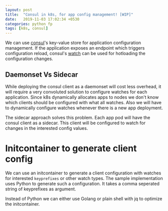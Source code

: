 ```yaml
---
layout: post
title:  "Consul in k8s, for app config management! [WIP]"
date:   2019-11-03 17:02:34 +0530
categories: python fp
tags: [k8s, consul]
---
```

We can use [consul]'s key-value store for application configuration management.  If the application exposes an endpoint which triggers configuration reload, consul's [watch] can be used for hotloading the configuration changes.

## Daemonset Vs Sidecar
While deploying the consul client as a daemonset will cost less overhead, it will require a very convoluted solution to configure watches for each application. Since k8s dynamically allocates apps to nodes we don't know which clients should be configured with what all watches. Also we will have to dynamically configure watches whenever there is a new app deployment.

The sidecar approach solves this problem. Each app pod will have the consul client as a sidecar. This client will be configured to watch for changes in the interested config values.

# Initcontainer to generate client config
We can use an initcontainer to generate a client configuration with watches for interested `keyprefixes` or other watch types. The sample implementation uses Python to generate such a configuration. It takes a comma seperated string of keyprefixes as argument.

Instead of Python we can either use Golang or plain shell with jq to optimize the initcontainer.

[consul]: https://www.consul.io
[watch]: https://www.consul.io/docs/agent/watches.html
